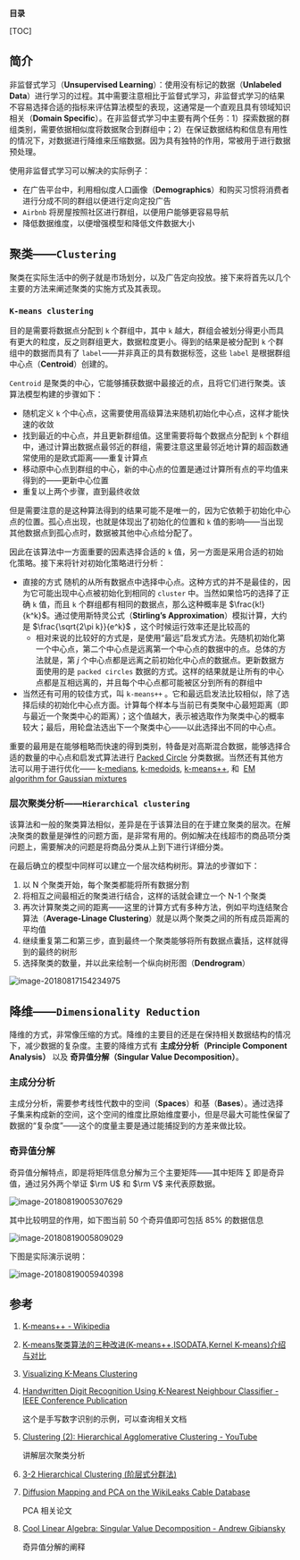 **目录**

[TOC]

## 简介

非监督式学习（**Unsupervised Learning**）：使用没有标记的数据（**Unlabeled Data**）进行学习的过程。其中需要注意相比于监督式学习，非监督式学习的结果不容易选择合适的指标来评估算法模型的表现，这通常是一个直观且具有领域知识相关（**Domain Specific**）。在非监督式学习中主要有两个任务：1）探索数据的群组类别，需要依据相似度将数据聚合到群组中；2）在保证数据结构和信息有用性的情况下，对数据进行降维来压缩数据。因为具有独特的作用，常被用于进行数据预处理。

使用非监督式学习可以解决的实际例子：

* 在广告平台中，利用相似度人口画像（**Demographics**）和购买习惯将消费者进行分成不同的群组以便进行定向定投广告
* `Airbnb` 将房屋按照社区进行群组，以便用户能够更容易导航
* 降低数据维度，以便增强模型和降低文件数据大小

## 聚类——`Clustering`

聚类在实际生活中的例子就是市场划分，以及广告定向投放。接下来将首先以几个主要的方法来阐述聚类的实施方式及其表现。

### `K-means clustering`

目的是需要将数据点分配到 `k` 个群组中，其中 `k` 越大，群组会被划分得更小而具有更大的粒度，反之则群组更大，数据粒度更小。得到的结果是被分配到 `k` 个群组中的数据而具有了 `label`——并非真正的具有数据标签，这些 `label` 是根据群组中心点（**Centroid**）创建的。

`Centroid` 是聚类的中心，它能够捕获数据中最接近的点，且将它们进行聚类。该算法模型构建的步骤如下：

* 随机定义 `k` 个中心点，这需要使用高级算法来随机初始化中心点，这样才能快速的收敛
* 找到最近的中心点，并且更新群组值。这里需要将每个数据点分配到 `k` 个群组中，通过计算出数据点最邻近的群组，需要注意这里最邻近地计算的超函数通常使用的是欧式距离——重复计算点
* 移动原中心点到群组的中心，新的中心点的位置是通过计算所有点的平均值来得到的——更新中心位置
* 重复以上两个步骤，直到最终收敛

但是需要注意的是这种算法得到的结果可能不是唯一的，因为它依赖于初始化中心点的位置。孤心点出现，也就是体现出了初始化的位置和 `k` 值的影响——当出现其他数据点到孤心点时，数据被其他中心点给分配了。

因此在该算法中一方面重要的因素选择合适的 `k` 值，另一方面是采用合适的初始化策略。接下来将针对初始化策略进行分析：

* 直接的方式	随机的从所有数据点中选择中心点。这种方式的并不是最佳的，因为它可能出现中心点被初始化到相同的 `cluster` 中。当然如果恰巧的选择了正确 `k` 值，而且 `k` 个群组都有相同的数据点，那么这种概率是 $\frac{k!}{k^k}$。通过使用斯特灵公式（**Stirling’s Approximation**）模拟计算，大约是 $\frac{\sqrt{2\pi k}}{e^k}$ ，这个时候运行效率还是比较高的
  * 相对来说的比较好的方式是，是使用“最远”启发式方法。先随机初始化第一个中心点，第二个中心点是远离第一个中心点的数据中的点。总体的方法就是，第 $j$ 个中心点都是远离之前初始化中心点的数据点。更新数据方面使用的是 `packed circles` 数据的方式。这样的结果就是让所有的中心点都是互相远离的，并且每个中心点都可能被区分到所有的群组中
* 当然还有可用的较佳方式，叫 `k-means++` 。它和最远启发法比较相似，除了选择后续的初始化中心点方面。计算每个样本与当前已有类聚中心最短距离（即与最近一个聚类中心的距离）；这个值越大，表示被选取作为聚类中心的概率较大；最后，用轮盘法选出下一个聚类中心——以此选择出不同的中心点。

重要的最用是在能够粗略而快速的得到类别，特备是对高斯混合数据，能够选择合适的数量的中心点和启发式算法进行 [Packed Circle](https://en.wikipedia.org/wiki/Circle_packing) 分类数据。当然还有其他方法可以用于进行优化—— [k-medians](http://en.wikipedia.org/wiki/K-medians_clustering), [k-medoids](http://en.wikipedia.org/wiki/K-medoids), [k-means++](http://en.wikipedia.org/wiki/K-means%2B%2B), 和  [EM algorithm for Gaussian mixtures](http://en.wikipedia.org/wiki/Expectation-maximization_algorithm#Gaussian_mixture) 

### 层次聚类分析——`Hierarchical clustering `

该算法和一般的聚类算法相似，差异是在于该算法目的在于建立聚类的层次。在解决聚类的数量是弹性的问题方面，是非常有用的。例如解决在线超市的商品项分类问题上，需要解决的问题是将商品分类从上到下进行详细分类。

在最后确立的模型中同样可以建立一个层次结构树形。算法的步骤如下：

1. 以 N 个聚类开始，每个聚类都能将所有数据分割
2. 将相互之间最相近的聚类进行结合，这样的话就会建立一个 N-1  个聚类
3. 再次计算聚类之间的距离——这里的计算方式有多种方法，例如平均连结聚合算法（**Average-Linage Clustering**）就是以两个聚类之间的所有成员距离的平均值
4. 继续重复第二和第三步，直到最终一个聚类能够将所有数据点囊括，这样就得到的最终的树形
5. 选择聚类的数量，并以此来绘制一个纵向树形图（**Dendrogram**）

![image-20180817154234975](../img/hierarchical_clustering.png)

## 降维——`Dimensionality Reduction`

降维的方式，非常像压缩的方式。降维的主要目的还是在保持相关数据结构的情况下，减少数据的复杂度。主要的降维方式有 **主成分分析（Principle Component Analysis）** 以及 **奇异值分解（Singular Value Decomposition）**。

### 主成分分析

主成分分析，需要参考线性代数中的空间（**Spaces**）和基（**Bases**）。通过选择子集来构成新的空间，这个空间的维度比原始维度要小，但是尽最大可能性保留了数据的“复杂度”——这个的度量主要是通过能捕捉到的方差来做比较。

### 奇异值分解

奇异值分解特点，即是将矩阵信息分解为三个主要矩阵——其中矩阵 $\sum$ 即是奇异值，通过另外两个举证 $\rm U$ 和 $\rm V$  来代表原数据。

![image-20180819005307629](../img/SVD_illustration.png)

其中比较明显的作用，如下图当前 50 个奇异值即可包括 85% 的数据信息

![image-20180819005809029](../img/svd_infor.png)

下图是实际演示说明：

![image-20180819005940398](../img/svd_dog.png)



## 参考

1. [K-means++ - Wikipedia](https://en.wikipedia.org/wiki/K-means%2B%2B) 

2. [K-means聚类算法的三种改进(K-means++,ISODATA,Kernel K-means)介绍与对比](https://www.cnblogs.com/yixuan-xu/p/6272208.html)  

3. [Visualizing K-Means Clustering](https://www.naftaliharris.com/blog/visualizing-k-means-clustering/) 

4. [Handwritten Digit Recognition Using K-Nearest Neighbour Classifier - IEEE Conference Publication](https://ieeexplore.ieee.org/document/6755106/?reload=true) 

   这个是手写数字识别的示例，可以查询相关文档

5. [Clustering (2): Hierarchical Agglomerative Clustering - YouTube](https://www.youtube.com/watch?v=OcoE7JlbXvY) 

   讲解层次聚类分析

6. [3-2 Hierarchical Clustering (阶层式分群法)](http://mirlab.org/jang/books/dcpr/dcHierClustering.asp?title=3-2%20Hierarchical%20Clustering%20(%B6%A5%BCh%A6%A1%A4%C0%B8s%AAk)&language=chinese)

7. [Diffusion Mapping and PCA on the WikiLeaks Cable Database](http://mou3amalet.com/cargocollective/675_xuesabri-final.pdf)

   PCA 相关论文

8. [Cool Linear Algebra: Singular Value Decomposition - Andrew Gibiansky](http://andrew.gibiansky.com/blog/mathematics/cool-linear-algebra-singular-value-decomposition/)

   奇异值分解的阐释